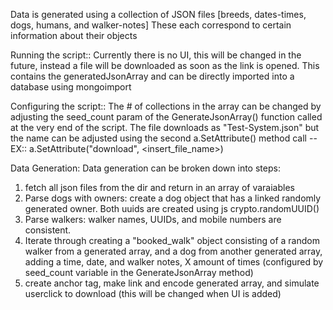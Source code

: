 Data is generated using a collection of JSON files
[breeds, dates-times, dogs, humans, and walker-notes]
These each correspond to certain information about their objects

Running the script::
Currently there is no UI, this will be changed in the future,
instead a file will be downloaded as soon as the link is opened. This contains the generatedJsonArray and can be directly imported into a database using mongoimport

Configuring the script::
The # of collections in the array can be changed by adjusting the seed_count param of the GenerateJsonArray() function called at the very end of the script. The file downloads as "Test-System.json" but the name can be adjusted using the second a.SetAttribute() method call
  --EX::
    a.SetAttribute("download", <insert_file_name>)

Data Generation:
Data generation can be broken down into steps:
  1. fetch all json files from the dir and return in an array of varaiables
  2. Parse dogs with owners: create a dog object that has a linked randomly generated owner. Both uuids are created using js crypto.randomUUID()
  3. Parse walkers: walker names, UUIDs, and mobile numbers are consistent.
  4. Iterate through creating a "booked_walk" object consisting of a random walker from a generated array, and a dog from another generated array, adding a time, date, and     walker notes, X amount of times (configured by seed_count variable in the GenerateJsonArray method)
  5. create anchor tag, make link and encode generated array, and simulate userclick to download (this will be changed when UI is added)
